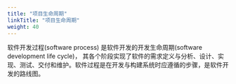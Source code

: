 ```yaml
---
title: "项目生命周期"
linkTitle: "项目生命周期"
weight: 40
---
```


软件开发过程(software process) 是软件开发的开发生命周期(software development life cycle)， 
其各个阶段实现了软件的需求定义与分析、设计、实现、测试、交付和维护。软件过程是在开发与构建系统时应遵循的步骤，是软件开发的路线图。